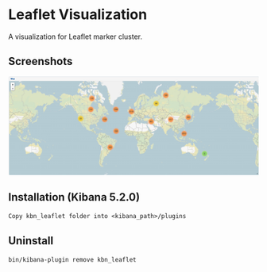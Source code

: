 # Leaflet Visualization 
A visualization for Leaflet marker cluster.

## Screenshots
![screenshot](/kbn_leaflet/images/marker-cluster.png?raw=true)

## Installation (Kibana 5.2.0)
```
Copy kbn_leaflet folder into <kibana_path>/plugins 
```

## Uninstall
```
bin/kibana-plugin remove kbn_leaflet
```

